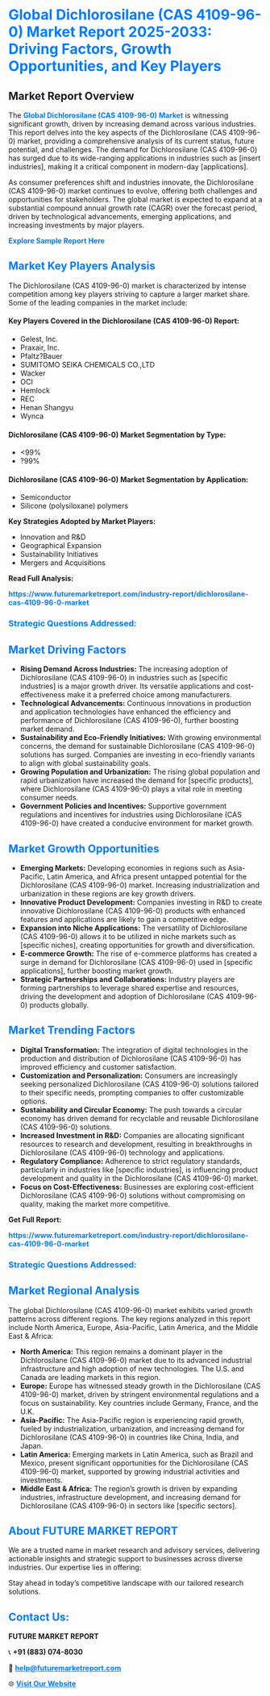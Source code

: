 <h1 style="color: #007BFF;">Global Dichlorosilane (CAS 4109-96-0) Market Report 2025-2033: Driving Factors, Growth Opportunities, and Key Players</h1>

<section id="overview">
<h2>Market Report Overview</h2>
<p>The <a href="https://www.futuremarketreport.com/industry-report/dichlorosilane-cas-4109-96-0-market" style="color: #007BFF; text-decoration: none;"><strong>Global Dichlorosilane (CAS 4109-96-0) Market</strong></a> is witnessing significant growth, driven by increasing demand across various industries. This report delves into the key aspects of the Dichlorosilane (CAS 4109-96-0) market, providing a comprehensive analysis of its current status, future potential, and challenges. The demand for Dichlorosilane (CAS 4109-96-0) has surged due to its wide-ranging applications in industries such as [insert industries], making it a critical component in modern-day [applications].</p>
<p>As consumer preferences shift and industries innovate, the Dichlorosilane (CAS 4109-96-0) market continues to evolve, offering both challenges and opportunities for stakeholders. The global market is expected to expand at a substantial compound annual growth rate (CAGR) over the forecast period, driven by technological advancements, emerging applications, and increasing investments by major players.</p>
</section>

<section id="overview">
<p><a href="https://www.futuremarketreport.com/request-sample/reportId=102768" style="color: #007BFF; text-decoration: none;"><strong>Explore Sample Report Here</strong></a></p>
</section>

<section id="key-players">
<h2 style="color: #007BFF;">Market Key Players Analysis</h2>
<p>The Dichlorosilane (CAS 4109-96-0) market is characterized by intense competition among key players striving to capture a larger market share. Some of the leading companies in the market include:</p>
<h4>Key Players Covered in the Dichlorosilane (CAS 4109-96-0) Report:</h4>
<ul><li>Gelest, Inc.</li><li>Praxair, Inc.</li><li>Pfaltz?Bauer</li><li>SUMITOMO SEIKA CHEMICALS CO.,LTD</li><li>Wacker</li><li>OCI</li><li>Hemlock</li><li>REC</li><li>Henan Shangyu</li><li>Wynca</li></ul>
<h4>Dichlorosilane (CAS 4109-96-0) Market Segmentation by Type:</h4>
<ul><li>&lt;99%</li><li>?99%</li></ul>

<h4>Dichlorosilane (CAS 4109-96-0) Market Segmentation by Application:</h4>
<ul><li>Semiconductor</li><li>Silicone (polysiloxane) polymers</li></ul>
<p><strong>Key Strategies Adopted by Market Players:</strong></p>
<ul>
<li>Innovation and R&D</li>
<li>Geographical Expansion</li>
<li>Sustainability Initiatives</li>
<li>Mergers and Acquisitions</li>
</ul>
</section>

<section>
<p><strong>Read Full Analysis: </strong></p><a href="https://www.futuremarketreport.com/industry-report/dichlorosilane-cas-4109-96-0-market" style="color: #007BFF; text-decoration: none;"><strong>https://www.futuremarketreport.com/industry-report/dichlorosilane-cas-4109-96-0-market</strong></a>
<h3 style="color: #007BFF;">Strategic Questions Addressed:</h3>
</section>

<section id="driving-factors">
<h2 style="color: #007BFF;">Market Driving Factors</h2>
<ul>
<li><strong>Rising Demand Across Industries:</strong> The increasing adoption of Dichlorosilane (CAS 4109-96-0) in industries such as [specific industries] is a major growth driver. Its versatile applications and cost-effectiveness make it a preferred choice among manufacturers.</li>
<li><strong>Technological Advancements:</strong> Continuous innovations in production and application technologies have enhanced the efficiency and performance of Dichlorosilane (CAS 4109-96-0), further boosting market demand.</li>
<li><strong>Sustainability and Eco-Friendly Initiatives:</strong> With growing environmental concerns, the demand for sustainable Dichlorosilane (CAS 4109-96-0) solutions has surged. Companies are investing in eco-friendly variants to align with global sustainability goals.</li>
<li><strong>Growing Population and Urbanization:</strong> The rising global population and rapid urbanization have increased the demand for [specific products], where Dichlorosilane (CAS 4109-96-0) plays a vital role in meeting consumer needs.</li>
<li><strong>Government Policies and Incentives:</strong> Supportive government regulations and incentives for industries using Dichlorosilane (CAS 4109-96-0) have created a conducive environment for market growth.</li>
</ul>
</section>

<section id="growth-opportunities">
<h2 style="color: #007BFF;">Market Growth Opportunities</h2>
<ul>
<li><strong>Emerging Markets:</strong> Developing economies in regions such as Asia-Pacific, Latin America, and Africa present untapped potential for the Dichlorosilane (CAS 4109-96-0) market. Increasing industrialization and urbanization in these regions are key growth drivers.</li>
<li><strong>Innovative Product Development:</strong> Companies investing in R&D to create innovative Dichlorosilane (CAS 4109-96-0) products with enhanced features and applications are likely to gain a competitive edge.</li>
<li><strong>Expansion into Niche Applications:</strong> The versatility of Dichlorosilane (CAS 4109-96-0) allows it to be utilized in niche markets such as [specific niches], creating opportunities for growth and diversification.</li>
<li><strong>E-commerce Growth:</strong> The rise of e-commerce platforms has created a surge in demand for Dichlorosilane (CAS 4109-96-0) used in [specific applications], further boosting market growth.</li>
<li><strong>Strategic Partnerships and Collaborations:</strong> Industry players are forming partnerships to leverage shared expertise and resources, driving the development and adoption of Dichlorosilane (CAS 4109-96-0) products globally.</li>
</ul>
</section>

<section id="trending-factors">
<h2 style="color: #007BFF;">Market Trending Factors</h2>
<ul>
<li><strong>Digital Transformation:</strong> The integration of digital technologies in the production and distribution of Dichlorosilane (CAS 4109-96-0) has improved efficiency and customer satisfaction.</li>
<li><strong>Customization and Personalization:</strong> Consumers are increasingly seeking personalized Dichlorosilane (CAS 4109-96-0) solutions tailored to their specific needs, prompting companies to offer customizable options.</li>
<li><strong>Sustainability and Circular Economy:</strong> The push towards a circular economy has driven demand for recyclable and reusable Dichlorosilane (CAS 4109-96-0) solutions.</li>
<li><strong>Increased Investment in R&D:</strong> Companies are allocating significant resources to research and development, resulting in breakthroughs in Dichlorosilane (CAS 4109-96-0) technology and applications.</li>
<li><strong>Regulatory Compliance:</strong> Adherence to strict regulatory standards, particularly in industries like [specific industries], is influencing product development and quality in the Dichlorosilane (CAS 4109-96-0) market.</li>
<li><strong>Focus on Cost-Effectiveness:</strong> Businesses are exploring cost-efficient Dichlorosilane (CAS 4109-96-0) solutions without compromising on quality, making the market more competitive.</li>
</ul>
</section>

<section>
<p><strong>Get Full Report: </strong></p><a href="https://www.futuremarketreport.com/industry-report/dichlorosilane-cas-4109-96-0-market" style="color: #007BFF; text-decoration: none;"><strong>https://www.futuremarketreport.com/industry-report/dichlorosilane-cas-4109-96-0-market</strong></a>
<h3 style="color: #007BFF;">Strategic Questions Addressed:</h3>
</section>


<section id="regional-analysis">
<h2 style="color: #007BFF;">Market Regional Analysis</h2>
<p>The global Dichlorosilane (CAS 4109-96-0) market exhibits varied growth patterns across different regions. The key regions analyzed in this report include North America, Europe, Asia-Pacific, Latin America, and the Middle East & Africa:</p>
<ul>
<li><strong>North America:</strong> This region remains a dominant player in the Dichlorosilane (CAS 4109-96-0) market due to its advanced industrial infrastructure and high adoption of new technologies. The U.S. and Canada are leading markets in this region.</li>
<li><strong>Europe:</strong> Europe has witnessed steady growth in the Dichlorosilane (CAS 4109-96-0) market, driven by stringent environmental regulations and a focus on sustainability. Key countries include Germany, France, and the U.K.</li>
<li><strong>Asia-Pacific:</strong> The Asia-Pacific region is experiencing rapid growth, fueled by industrialization, urbanization, and increasing demand for Dichlorosilane (CAS 4109-96-0) in countries like China, India, and Japan.</li>
<li><strong>Latin America:</strong> Emerging markets in Latin America, such as Brazil and Mexico, present significant opportunities for the Dichlorosilane (CAS 4109-96-0) market, supported by growing industrial activities and investments.</li>
<li><strong>Middle East & Africa:</strong> The region’s growth is driven by expanding industries, infrastructure development, and increasing demand for Dichlorosilane (CAS 4109-96-0) in sectors like [specific sectors].</li>
</ul>
</section>

<footer>
<h2 style="color: #007BFF;">About FUTURE MARKET REPORT</h2>
<p>We are a trusted name in market research and advisory services, delivering actionable insights and strategic support to businesses across diverse industries. Our expertise lies in offering:</p>

<p>Stay ahead in today’s competitive landscape with our tailored research solutions.</p>

<h2 style="color: #007BFF;">Contact Us:</h2>
<p><strong>FUTURE MARKET REPORT</strong></p>
<p>📞 <strong>+91 (883) 074-8030</strong></p>
<p>📧 <strong><a href="mailto:help@futuremarketreport.com" style="color: #007BFF;">help@futuremarketreport.com</a></strong></p>
<p>🌐 <strong><a href="https://www.futuremarketreport.com/" style="color: #007BFF;">Visit Our Website</a></strong></p>
</footer>